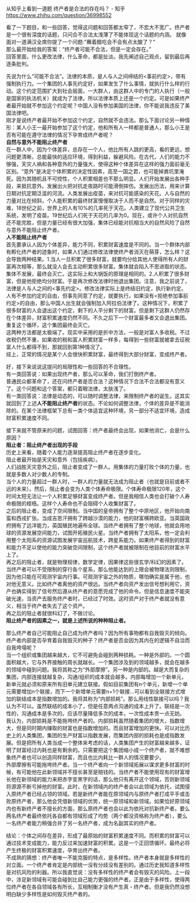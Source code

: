 从知乎上看到一道题
终产者是合法的存在吗？ - 知乎
https://www.zhihu.com/question/36998552

看了一下题目，和一些回答，觉得这问题和回答都太窄了，不宏大不宽广。终产者是一个很有深度的话题，只问合不合法太浅薄了不能体现这个话题的内涵。
就像面对一道满汉全席你提了一个问题:"蘸着醋吃会不会有点太酸了？"<br>
那么最开始给我的答案：“终产者可能不合法，但是一定会存在。”<br>
回答里面，什么更改法律，什么革命，都是扯淡。我先阐述自己观点，留到最后再逐条批判。<br>

先说为什么“可能不合法”。法律的本质，是人与人之间缔结的<事前约定>，带有强制执行力。一个集团的人事先约定好，如果发生了什么事情，就执行什么样的行动。这个约定范围扩大到社会层面，一大群人，由这群人中的专门的人执行（一般是国家的执法机关）就成为了法律。所以法律本质上还是一个约定。可是如果终产者最开始就不参加这个约定呢？中国人没有参加美国的法律，你不能说我违反了美国法律吧。<br>
刚才是说终产者最开始不参加这个约定，自然就不会违法。那么下面讨论另一种情形：某人小王一最开始参加了这个约定，他和所有人一样都是普通人，那么小王是否有可能在遵守法律的情况下孕育成终产者呢？<br>
**自然与意外不能阻止终产者**<br>
在一群人中，因为个体差异，总存在一个人，他比所有人跳的更高，看的更远，想问题更清晰，总能最快的适应环境，得到利益，躲避风险。在古代，人们的能力不够强，天灾人祸和各种意外的力量强大，使得这种个体差异在这样的强力面前毫无区别。“意外”是决定个体积累的决定性因素，高至一国之君，也可能掉粪坑里淹死。因为其随机且不可控性，个人积累相差也不那么明显。人们开始发展出各种手段，来抵抗意外。发展出火把对抗走夜路时可能滑倒摔伤。发展出历法，用来计算日期对抗定期泛滥的河流。人类发展出疫苗，来对抗可能感染的天花。人与自然的力量对比在倾斜，个人能积累的最终财富慢慢取决于人而不是自然。对于同样的灾难，18世纪之前，世界上的人有10%的几率死于天花。人类建立了现代公共卫生系统，发明了疫苗。19世纪后人们死于天花的几率为0。现在，或许个人对抗自然还不能完胜，但是力量已经有很大加强，集体已经能对抗相当大的自然风险了自然与意外不能阻止终产者。<br>
**人不能阻止终产者**<br>
首先要承认人因为个体差异，能力不同，积累财富速度是不同的。当一个群体内部有孵化终产者的迹象时，如果人们通过修改法律使终产者消灭在萌芽，怎么样？这会导致两种结果。1.当人一旦积累了很多财富，就要均分给其他人使得所有人的财富再次相等，那么就没人会去主动积累很多财富。集体就会陷入不思进取的状态。集体不发展，最终会灭亡。这实际上和大锅饭的原理是相同的。2.人积累了很多财富，但是他拒绝均分财富。于是再次修改法律时他退出集团。注意，我之前说了，法律是人与人之间的<事先约定>。修改法律实际上是终结旧约定，执行新约定。人有不参加约定的自由，但事先同意了约定，就要执行。如果没有<拒绝参加事前约定>的自由，那么中国人出生就会强制加入阿拉伯法律了。这种情况下，积累了很多财富的人会退出这个约定，剩下的人平分剩下的财富。但是剩下这群人仍然存在个体差异，财富积累速度仍然不同。不久之后下一个财富最多者又会退出集团。重复这个循环，这个集团最终会灭亡。<br>
这两种方法都是太极端了。现实中采用的是折中方法，一般是对富人多收税。不过收税仍然不重，如果收的税和富人积累财富一样多，每得到一些财富就被拿去征税富人什么都得不到，那就回到第1种情况了。<br>
综上，正常的情况是某个人会很快积累财富，最终得到大部分财富，变成终产者。<br>

好，接下来说说这提问的局限性和一些回答的不合理性。<br>
有一类回答说：如果出现终产者，那么可以革命，我们打倒终产者。<br>
普通民众都革命了，还在问终产者是否合法？这种情况下合法不合法都没有意义了。这个问题和这个答案，都只着眼法律，太肤浅了。<br>
有一类回答说：法律是动态的，可以随时调整法律，来限制终产者的诞生。这其实就回到了上述**人不能阻止终产者**的状态。不论如何调整法律，个体的差异是不能消除的。在某个法律框架下总有一类个体适宜这种环境，另一部分不适宜环境，造成财富积累速度不同。<br>

接下来就不管原来的问题，试图回答：终产者最终会出现，如果他消亡，会是什么原因？<br>
**阻止者：阻止终产者出现的手段**<br>
历史上来看，随着个人能力逐渐提高阻止终产者在逐步变化。<br>
阻止者最开始是天灾和意外（包括疾病）。<br>
人们战胜天灾意外之后，阻止者变成了一群人。用集体的力量打败个体的力量，也就是多数人对少数人的专制。<br>
当个人的力量超过一群人时，一群人的力量就无法成为阻止者（也就是目前或者不远的未来）。然后，阻止者会变为人类个体寿命极限。个体寿命极限120年，这个时间太短无法让一个人积累足够财富变成终产者。但是我相信人类也会打破个人寿命极限的桎梏。这样个人寿命也不会阻碍个人收集财富了。<br>
之后的阻止者，变成了空间限制。当中国的皇帝拥有了整个中原地区，他开始向南蛮和西戎扩张。当成吉思汗拥有了跨越沙漠的能力，他的财富横跨欧亚。当英国政府拥有了远洋能力，英国殖民地遍布全球。当终产者拥有了整个地球，他就会用地球的资源发展空间能力，试图开拓殖民火星。当终产者拥有了太阳系，他一定会利用整个太阳系的资源试图发展宇宙巡航技术，跨星系能力。如果终产者得到的财富和能力不足以使他的能力突破空间限制，这个终产者就被限制在他目前的财富水平上了。<br>
再之后的阻止者，就是物理规律，数学定律，因果律这些很玄学/科幻的因素了。当终产者可以不受限制的穿行各个星系，那么他能达到的上限会被物理法则限制，因为他只能在可观测宇宙内行事。可观测宇宙之外的物质，哪怕确实是属于他，也对他无意义。比如终产者离他的资产很远。当终产者向资产发出信号想利用它，资产也确实得到了信号然后遵从终产者的意愿完成了他的命令。但是信息速度不能突破光速，当资产去服务终产者时，已经过了时效。这时资产对于终产者就没有意义，相当于终产者失去了这个资产。<br>
再之后的阻止者就很科幻了，不做讨论。<br>
**阻止终产者的因素之一，就是上述所说的种种阻止者。**<br>

那么终产者自己可能阻止自己成为终产者吗？因为所有事物都有自我毁灭的倾向。终产者内部是否孕育着自我毁灭的种子？终产者是否会因为其内在的逻辑不自洽而自我垮塌呢？<br>
当一个组织或集团越来越大，它不可避免会碰到两种损耗。一种是外部的。一个圆面积越大，它与外界接触的周长就越长。一个集团涉及到的领域越多，就会在越多的领域中碰到问题。我将其称之为“外部摩擦”。另一种是内部的。越是大而复杂的集团，内部连接就越复杂，沟通/组织的成本就会越多。内部每增加一个新单元，新单元就必须和原来所有旧单元建立联接。假如目前集团有n个单元，新增一个单元需要增加n个联接，而下一个新增单元需要n+1个联接...可以看到全联接方式增加的联结成本是指数增加的。我将其称为“内部损耗”。那么用线性联接可以吗？我认为不可以。虽然联结的成本小了，但是任意两点沟通的成本上升了。联结是一次性的，沟通成本是多次的。应该尽量降低多次的成本，一次性成本贵一点无妨。<br>
我认为，内部损耗是不能拖垮终产者的。内部损耗虽然随着集团的增大，指数增大，但是同时期内赚取的财富也是指数增加的。而且财富增加的更快。可以对比历史上的人类集团，集团的生产财富以指数发展，而集团内部的损耗也是成指数发展。但是把所有人类当成一个整体来考虑的话，人类集团产生的财富越来越多，证明了财富经过内耗也是有剩余的。只需要把这个集团缩小成一个终产者，就不难想象终产者也可以创造同样财富，而且也比内耗比一群人的情况要要少。<br>
外部摩擦有可能拖垮终产者。当一个终产者向一个新领域拓展以谋求更多财富的时候，有可能他在此新领域并不擅长甚至是赔钱的。当终产者不能使用现有的财富增长他在新领域的能力来把赤字变黑字的话，那么他只有离开这个领域，否则新领域将源源不断亏掉他的财富。此时，在新领域内的终产者会以此领域为依托，试图侵入原终产者已经占领的领域。若是新终产者能在原领域内与原终产者打成平手或击败原终产者，那么他会凭借新领域的优势，统一原领域和新领域。如果恰好原领域内也有新终产者不擅长的方面，那么原终产者也会以此为依托对抗新终产者。要么两名终产者最终依托各自都有领域形成了均势（两个都没资格称为终产者），要么一名终产者能力稍强合并了另一名终产者，成为名副其实的终产者。<br>

结论：个体之间存在差异，形成了最原始的财富积累速度不同。而积累的财富可以通过技术变成能力，能力反过来加速财富的积累。这是一个正回馈循环。最终必将产生终极的财富积累速度，孕育出终产者。<br>
不成熟的猜想：终产者唯一不能克服的特点，是多样性。终产者本身就是多样性的对立面。一个终产者肯定是内部统一没有分歧没有差别的。通过历史我知道多样性是对抗风险的利器。所以我直觉说：没有多样性的终产者会有毁灭的风险。上一段中，涉足新领域有可能会碰到比自己能力更强的终产者。正是由于多样性，使得两位终产者在各自领域各有所长，互相制衡才没有产生真・终产者。但是我仍然没想明白缺少多样性是如何毁灭终产者的。<br>
